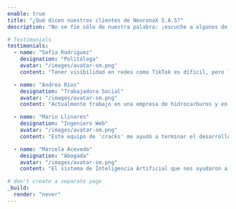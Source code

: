 ```yaml
---
enable: true
title: "¿Qué dicen nuestros clientes de NeuronaX S.A.S?"
description: "No se fíe sólo de nuestra palabra: ¡escuche a algunos de nuestros usuarios satisfechos!  Brinde un vistazo a algunos de nuestros testimonios a continuación para ver lo que otros dicen acerca de NeuronaX S.A.S."

# Testimonials
testimonials:
  - name: "Sofía Rodriguez"
    designation: "Politóloga"
    avatar: "/images/avatar-sm.png"
    content: "Tener visibilidad en redes como TikTok es díficil, pero la guía de ustedes para lograr una campaña efectiva de publicidad digital me ha llevado a alcanzar más de 100.000 usuarios mensualmente con mi contenido digital."

  - name: "Andrea Ríos"
    designation: "Trabajadora Social"
    avatar: "/images/avatar-sm.png"
    content: "Actualmente trabajo en una empresa de hidrocarburos y en enero de 2025 necesitabamos construir una página web para una comunidad indigena como acuerdo de una consulta previa, NeuronaX S.A.S no sólo se tomó el trabajo de construir un producto muy lindo, sino que hizo un trabajo muy juicioso para traducir la página web al idioma nativo de la comunidad."

  - name: "Mario Llinares"
    designation: "Ingeniero Web"
    avatar: "/images/avatar-sm.png"
    content: "Este equipo de 'cracks' me ayudó a terminar el desarrollo front-end de un e-commerce para una empresa de papeles llamada papelka."

  - name: "Marcela Acevedo"
    designation: "Abogada"
    avatar: "/images/avatar-sm.png"
    content: "El sistema de Inteligencia Artificial que nos ayudaron a crear para asesorar operaciones bursátiles ha reducido costos operativos en el primer trimestre de 2025, así que el retorno de inversión lo vimos más pronto de lo que esperabamos."

# don't create a separate page
_build:
  render: "never"
---
```

